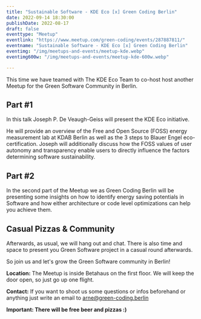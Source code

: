 ```yaml
---
title: "Sustainable Software - KDE Eco [x] Green Coding Berlin"
date: 2022-09-14 18:30:00
publishDate: 2022-08-17
draft: false
eventtype: "Meetup"
eventlink: "https://www.meetup.com/green-coding/events/287887811/"
eventname: "Sustainable Software - KDE Eco [x] Green Coding Berlin"
eventimg: "/img/meetups-and-events/meetup-kde.webp"
eventimg600w: "/img/meetups-and-events/meetup-kde-600w.webp"

---
```


This time we have teamed with The KDE Eco Team to co-host host another Meetup for the Green Software Community in Berlin.

## Part #1
In this talk Joseph P. De Veaugh-Geiss will present the KDE Eco initiative.

He will provide an overview of the Free and Open Source (FOSS) energy measurement lab at KDAB Berlin as well as the 3 steps to Blauer Engel eco-certification.
Joseph will additionally discuss how the FOSS values of user autonomy and transparency enable users to directly influence the factors determining software sustainability.

## Part #2
In the second part of the Meetup we as Green Coding Berlin will be presenting some insights on how to identify energy saving potentials in Software and how either architecture or code level optimizations can help you achieve them.

## Casual Pizzas & Community
Afterwards, as usual, we will hang out and chat. There is also time and space to present you Green Software project in a casual round afterwards.

So join us and let's grow the Green Software community in Berlin!

**Location:** The Meetup is inside Betahaus on the first floor. We will keep the door open, so just go up one flight.

**Contact:** If you want to shoot us some questions or infos beforehand or anything just write an email to arne@green-coding.berlin

**Important: There will be free beer and pizzas :)**
